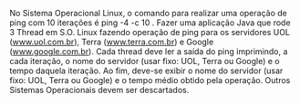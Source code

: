 No Sistema Operacional Linux, o comando para realizar uma operação de ping com 10
iterações é ping -4 -c 10 <servidor>. Fazer uma aplicação Java que rode 3 Thread em S.O.
Linux fazendo operação de ping para os servidores UOL (www.uol.com.br), Terra
(www.terra.com.br) e Google (www.google.com.br). Cada thread deve ler a saída do ping
imprimindo, a cada iteração, o nome do servidor (usar fixo: UOL, Terra ou Google) e o tempo
daquela iteração. Ao fim, deve-se exibir o nome do servidor (usar fixo: UOL, Terra ou Google)
e o tempo médio obtido pela operação. Outros Sistemas Operacionais devem ser
descartados.
